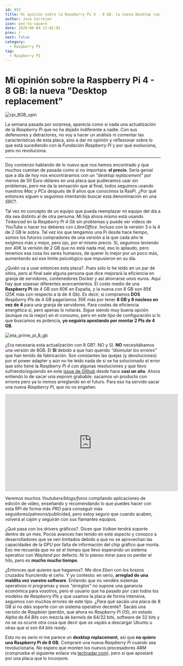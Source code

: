 ```yaml
---
id: 933
title: Mi opinión sobre la Raspberry Pi 4 - 8 GB. la nueva Desktop replacement
author: Jose Cerrejon
icon: pen-to-square
date: 2020-06-04 11:01:01
prev: /
next: false
category:
  - Raspberry PI
tag:
  - Raspberry PI
---
```


# Mi opinión sobre la Raspberry Pi 4 - 8 GB: la nueva "Desktop replacement"

![rpi_8GB_opin](/images/2020/06/rpi_8GB_opin.png)

La semana pasada por sorpresa, aparecía como si nada una actualización de la *Raspberry Pi* que no ha dejado indiferente a nadie. Con sus defensores y detractores, no voy a hacer un análisis ni comentar las características de esta placa, sino a dar mi opinión y reflexionar sobre lo que está sucediendo con la *Fundación Raspberry Pi* y por qué evoluciona, pero no revoluciona.

- - -

Doy comienzo hablando de lo nuevo que nos hemos encontrado y que muchos cuentan de pasada como si no importara: **el precio**. Sería genial que a día de hoy nos encontráramos con un *"desktop replacement"* por menos de 50 Euro-dólares en una placa que pudieramos usar sin problemas, pero me da la sensación que al final, todos seguimos usando nuestros *Mac y PCs* después de 8 años que conocimos la RasPi. ¿Por qué entonces siguen o seguimos intentando buscar esta denominación en una *SBC*?.

Tal vez mi concepto de un equipo que pueda reemplazar mi equipo del día a día sea distinto al de otra persona. Mi hija ahora mismo está usando *Tinkercad* en la *Raspberry Pi 4 Gb* sin problemas y puede ver vídeos de *YouTube* o hacer los deberes con *LibreOffice*. Incluso con la versión 3 o la 4 de 2 GB le sobra. Tal vez los que tengamos una Pi desde hace tiempo, somos los futuros compradores de una versión a la que cada año le exigimos más y mejor, pero ojo, por el mismo precio. Si, seguimos teniendo por 40€ la versión de 2 GB que no está nada mal, eso lo aplaudo, pero tenemos esa cosa los seres humanos, de querer lo mejor por un poco más, aumentando así ese límite psicológico que impusieron en su día.

¿Quién va a usar entonces esta placa?. Pues sólo lo he leído en un par de sitios, pero al final sale alguna persona que dice mejorará la eficiencia en granja de servidores, contenedores Docker y así ahorrarse unos euros. Aquí hay que sopesar diferentes acercamientos. El costo medio de una **Raspberry Pi** de 4 GB son 60€ en España, y la nueva con 8 GB son 85€ (25€ más con respecto a la de 4 Gb). Es decir, si compramos **DOS** *Raspberry PI*s de 4 GB pagaríamos 35€ más por tener **8 GB y 8 núcleos en vez de 4** para una granja de servidores. Para costes de eficiencia energética si, pero apenas lo notarás. Sigue siendo muy buena opción (aunque no la mejor) en el consumo, pero en este tipo de configuración si lo que buscamos es potencia, **yo seguiría apostando por montar 2 PIs de 4 GB**.

![eta_prime_pi_8_gb](/images/2020/06/eta_prime_pi_8_gb.png)

¿Era necesaria esta actualización con 8 GB?. NO y SI. **NO** necesitábamos una versión de 8GB. El **SI** debido a que han querido *"disimular los errores"* que han tenido de fabricación. Son constantes las quejas (y devoluciones) por el power adapter y aún no he leído nada de si se ha solucionado el error que sólo tiene la *Raspberry Pi 4* con algunas resoluciones y que llevo sufriendo/siguiendo en este [issue de Github](https://github.com/raspberrypi/firmware/issues/1159) desde hace **casi un año**. Ahora entiendo lo de sacar una *eeprom* grabable: sacamos un producto con errores pero ya lo iremos arreglando en el futuro. Para eso ha servido sacar una nueva *Raspberry Pi*, que no os engañen. 

<iframe width="560" height="315" src="https://www.youtube.com/embed/TpXBIYvYtBk" frameborder="0" allow="accelerometer; autoplay; encrypted-media; gyroscope; picture-in-picture" allowfullscreen></iframe>

Veremos muchos *Youtubers/blogs/foros* compilando aplicaciones de edición de vídeo, enseñando y recomendando lo que puedes hacer con esta RPi de forma más *PRO* para conseguir más seguidores/patreons/publicidad, pero estoy seguro que cuando acaben, volverá al cajón y seguirán con sus flamantes equipos.

¿Qué pasa con los drivers gráficos?. Dicen que *Vulkan* tendrá soporte dentro de un mes. Pocos avances han tenido en este aspecto y conozco a desarrolladores que se ven limitados debido a que no se aprovechan las capacidades de la *GPU* por falta de información del chip gráfico que monta. Eso me recuerda que no sé el tiempo que llevo esperando un sistema operativo con *Wayland* por defecto. Ni lo pienso mirar para no perder el hilo, pero es **mucho mucho tiempo**.

¿Entonces qué quieres que hagamos?. Me dice *Eben* con los brazos cruzados frunciendo el ceño. Y yo contesto: en serio, **arreglad de una maldita vez vuestro software**. Entiendo que no vendéis sistemas operativos ni programas y esos *"arreglos"* no supone una ganancia económica para vosotros, pero el usuario que ha pasado por casi todos los modelos de *Raspberry PI*s y que usamos la placa de forma intensiva, seguimos con muchos errores de este tipo. ¿Para qué sacáis una placa de 8 GB si no dáis soporte con un sistema operativo decente?. Sacáis una versión de *Raspbian* (perdón, que ahora es *Raspberry Pi OS*), en estado *Alpha* de *64 Bits* con mezcla de *kernels* de 64/32 bits, software de 32 bits y no se os ocurre otra cosa que decir que os vayáis a descargar Ubuntu u otras que sí son *64 bits ready*.

Esto no es serio ni me parece un **desktop replacement**, así que **no quiero una Raspberry Pi de 8 GB.** Compraré una nueva *Raspberry Pi* cuando sea revolucionaria. No espero que monten los nuevos procesadores ARM (comprueba el siguiente enlace via [techradar.com](https://www.techradar.com/news/arm-reveals-the-hardware-that-will-power-the-smartphones-of-2021)), pero sí que apostaré por una placa que lo incorpore.
